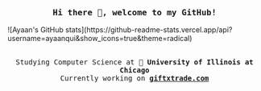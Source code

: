 <h3 align="center"><samp>Hi there 👋, welcome to my GitHub!</b></samp></h3>
![Ayaan's GitHub stats](https://github-readme-stats.vercel.app/api?username=ayaanqui&show_icons=true&theme=radical)
<p align="center"><br>
  <samp>
    Studying Computer Science at 🏫 <b>University of Illinois at Chicago</b><br>
    Currently working on <b><a href="https://giftxtrade.com" title="GiftTrade - Online Gift Exchange">giftxtrade.com</a></b><br>
  </samp>
</p>
